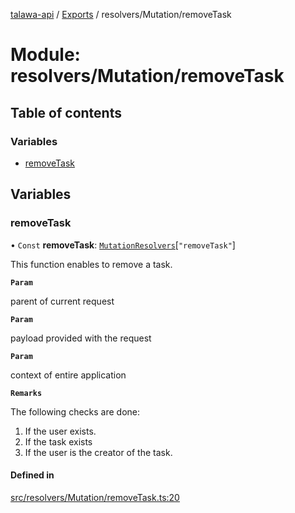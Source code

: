 [talawa-api](../README.md) / [Exports](../modules.md) / resolvers/Mutation/removeTask

# Module: resolvers/Mutation/removeTask

## Table of contents

### Variables

- [removeTask](resolvers_Mutation_removeTask.md#removetask)

## Variables

### removeTask

• `Const` **removeTask**: [`MutationResolvers`](types_generatedGraphQLTypes.md#mutationresolvers)[``"removeTask"``]

This function enables to remove a task.

**`Param`**

parent of current request

**`Param`**

payload provided with the request

**`Param`**

context of entire application

**`Remarks`**

The following checks are done:
1. If the user exists.
2. If the task exists
3. If the user is the creator of the task.

#### Defined in

[src/resolvers/Mutation/removeTask.ts:20](https://github.com/Veer0x1/talawa-api/blob/4ede423/src/resolvers/Mutation/removeTask.ts#L20)

